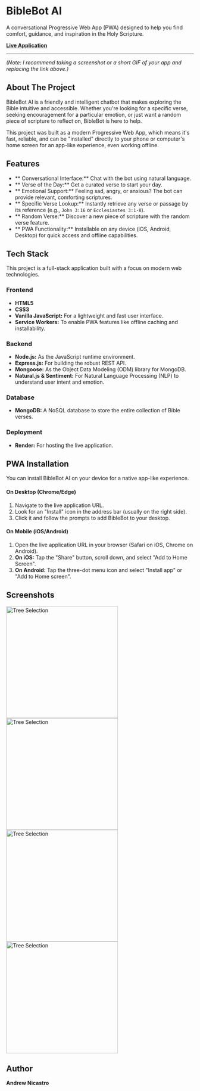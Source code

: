 # BibleBot AI

A conversational Progressive Web App (PWA) designed to help you find comfort, guidance, and inspiration in the Holy Scripture.

**[Live Application](https://biblebot-ai.onrender.com/)**


---



*(Note: I recommend taking a screenshot or a short GIF of your app and replacing the link above.)*

## About The Project

BibleBot AI is a friendly and intelligent chatbot that makes exploring the Bible intuitive and accessible. Whether you're looking for a specific verse, seeking encouragement for a particular emotion, or just want a random piece of scripture to reflect on, BibleBot is here to help.

This project was built as a modern Progressive Web App, which means it's fast, reliable, and can be "installed" directly to your phone or computer's home screen for an app-like experience, even working offline.

## Features

*   ** Conversational Interface:** Chat with the bot using natural language.
*   ** Verse of the Day:** Get a curated verse to start your day.
*   ** Emotional Support:** Feeling sad, angry, or anxious? The bot can provide relevant, comforting scriptures.
*   ** Specific Verse Lookup:** Instantly retrieve any verse or passage by its reference (e.g., `John 3:16` or `Ecclesiastes 3:1-8`).
*   ** Random Verse:** Discover a new piece of scripture with the random verse feature.
*   ** PWA Functionality:** Installable on any device (iOS, Android, Desktop) for quick access and offline capabilities.

## Tech Stack

This project is a full-stack application built with a focus on modern web technologies.

### Frontend
*   **HTML5**
*   **CSS3**
*   **Vanilla JavaScript:** For a lightweight and fast user interface.
*   **Service Workers:** To enable PWA features like offline caching and installability.

### Backend
*   **Node.js:** As the JavaScript runtime environment.
*   **Express.js:** For building the robust REST API.
*   **Mongoose:** As the Object Data Modeling (ODM) library for MongoDB.
*   **Natural.js & Sentiment:** For Natural Language Processing (NLP) to understand user intent and emotion.

### Database
*   **MongoDB:** A NoSQL database to store the entire collection of Bible verses.

### Deployment
*   **Render:** For hosting the live application.

## PWA Installation

You can install BibleBot AI on your device for a native app-like experience.

#### On Desktop (Chrome/Edge)
1.  Navigate to the live application URL.
2.  Look for an "Install" icon in the address bar (usually on the right side).
3.  Click it and follow the prompts to add BibleBot to your desktop.

#### On Mobile (iOS/Android)
1.  Open the live application URL in your browser (Safari on iOS, Chrome on Android).
2.  **On iOS:** Tap the "Share" button, scroll down, and select "Add to Home Screen".
3.  **On Android:** Tap the three-dot menu icon and select "Install app" or "Add to Home screen".

## Screenshots
<img src="./screenshots/4.jpg" alt="Tree Selection" width="300">
<img src="./screenshots/1.jpg" alt="Tree Selection" width="300">
<img src="./screenshots/2.jpg" alt="Tree Selection" width="300">
<img src="./screenshots/3.jpg" alt="Tree Selection" width="300">



## Author

**Andrew Nicastro**
